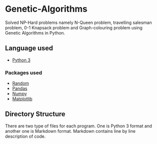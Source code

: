 # Genetic-Algorithms
Solved NP-Hard problems namely N-Queen problem, travelling salesman problem, 0-1 Knapsack problem and Graph-colouring problem using Genetic Algorithms in Python.

## Language used
- [Python 3](https://www.python.org/download/releases/3.0/)
### Packages used
- [Random](https://docs.python.org/3/library/random.html)
- [Pandas](https://pypi.org/project/pandas/)
- [Numpy](https://pypi.org/project/numpy/)
- [Matplotlib](https://pypi.org/project/matplotlib/)

## Directory Structure
 There are two type of files for each program. One is Python 3 format and another one is Markdown format.
 Markdown contains line by line description of code. 
